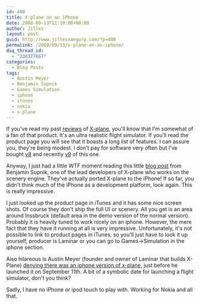 ```yaml
---
id: 480
title: X-plane on an iPhone
date: 2008-09-13T11:10:08+00:00
author: Jilles
layout: post
guid: http://www.jillesvangurp.com/?p=480
permalink: /2008/09/13/x-plane-on-an-iphone/
dsq_thread_id:
  - "336377667"
categories:
  - Blog Posts
tags:
  - Austin Meyer
  - Benjamin Supnik
  - Games Simulation
  - iphone
  - itunes
  - nokia
  - x-plane
---
```

If you've read my past [reviews](https://www.jillesvangurp.com/tag/x-plane/) of [X-plane](http://x-plane.com/), you'll know that I'm somewhat of a fan of that product. It's an ultra realistic flight simulator. If you'll read the product page you will see that it boasts a long list of features. I can assure you, they're being modest. I don't pay for software very often but I've bought [v8](https://www.jillesvangurp.com/2006/03/10/x-plane-832/) and recently [v9](https://www.jillesvangurp.com/2008/06/08/x-plane-9-review/) of this one.

Anyway, I just had a little WTF moment reading this little [blog post](http://xplanescenery.blogspot.com/2008/09/i-cant-talk-now-im-flying-plane.html) from Benjamin Supnik, one of the lead developers of X-plane who works on the scenery engine. They've actually ported X-plane to the iPhone! If so far, you didn't think much of the iPhone as a development platform, look again. This is really impressive.

I just looked up the product page in iTunes and it has some nice screen shots. Of course they don't ship the full UI or scenery. All you get is an area around Inssbruck (default area in the demo version of the normal version). Probably it is heavily tuned to work nicely on an iphone. However, the mere fact that they have it running at all is very impressive. Unfortunately, it's not possible to link to product pages in iTunes, so you'll just have to look it up yourself, producer is Laminar or you can go to Games-&gt;Simulation in the iphone section.

Also hilareous is Austin Meyer (founder and owner of Laminar that builds X-Plane) [denying there was an iphone version of x-plane](http://www.flightsimx.co.uk/xplane/no-iphone-x-plane-yet/), just before he launched it on September 11th. A bit of a symbolic date for launching a flight simulator, don't you think?

Sadly, I have no iPhone or ipod touch to play with. Working for Nokia and all that.